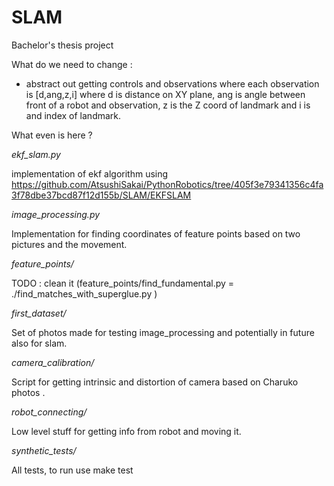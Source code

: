# SLAM
Bachelor's thesis project 


What do we need to change :

- abstract out getting controls and observations where each observation is [d,ang,z,i] where d is distance on XY plane, ang is angle between front of a robot and observation, z is the Z coord of landmark and i is and index of landmark.




What even is here ?

*ekf_slam.py*

implementation of  ekf algorithm using  
https://github.com/AtsushiSakai/PythonRobotics/tree/405f3e79341356c4fa3f78dbe37bcd87f12d155b/SLAM/EKFSLAM

*image_processing.py*

Implementation for finding coordinates of feature points based on two pictures and the movement. 

*feature_points/*

TODO : clean it (feature_points/find_fundamental.py = ./find_matches_with_superglue.py ) 

*first_dataset/*

Set of photos made for testing image_processing and potentially in future also for slam.

*camera_calibration/*

Script for getting intrinsic and distortion of camera based on Charuko photos . 

*robot_connecting/*

Low level stuff for getting info from robot and moving it.

*synthetic_tests/*

All tests, to run use make test